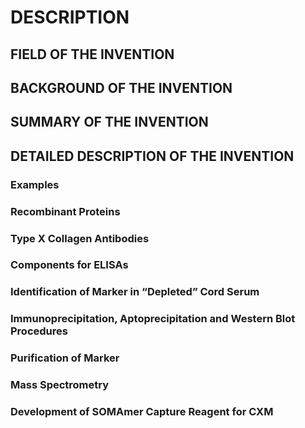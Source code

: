 # DESCRIPTION

## FIELD OF THE INVENTION

## BACKGROUND OF THE INVENTION

## SUMMARY OF THE INVENTION

## DETAILED DESCRIPTION OF THE INVENTION

### Examples

### Recombinant Proteins

### Type X Collagen Antibodies

### Components for ELISAs

### Identification of Marker in “Depleted” Cord Serum

### Immunoprecipitation, Aptoprecipitation and Western Blot Procedures

### Purification of Marker

### Mass Spectrometry

### Development of SOMAmer Capture Reagent for CXM

